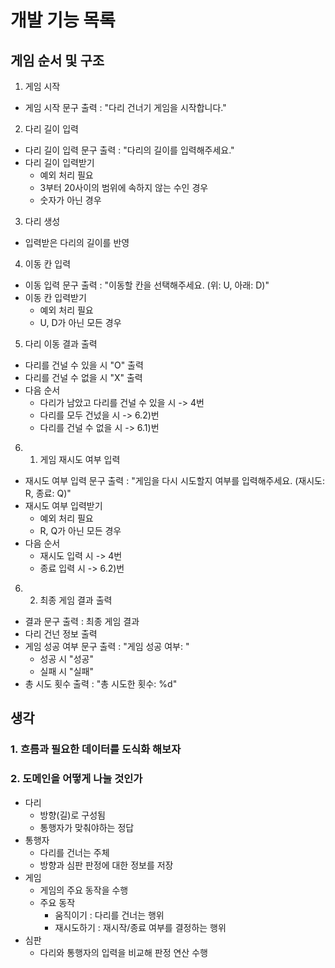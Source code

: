 # 개발 기능 목록

## 게임 순서 및 구조

1. 게임 시작
- 게임 시작 문구 출력 : "다리 건너기 게임을 시작합니다."

2. 다리 길이 입력
- 다리 길이 입력 문구 출력 : "다리의 길이를 입력해주세요."
- 다리 길이 입력받기
  - 예외 처리 필요
  - 3부터 20사이의 범위에 속하지 않는 수인 경우
  - 숫자가 아닌 경우

3. 다리 생성
- 입력받은 다리의 길이를 반영

4. 이동 칸 입력
- 이동 입력 문구 출력 : "이동할 칸을 선택해주세요. (위: U, 아래: D)"
- 이동 칸 입력받기
  - 예외 처리 필요
  - U, D가 아닌 모든 경우

5. 다리 이동 결과 출력
- 다리를 건널 수 있을 시 "O" 출력
- 다리를 건널 수 없을 시 "X" 출력
- 다음 순서
  - 다리가 남았고 다리를 건널 수 있을 시 -> 4번
  - 다리를 모두 건넜을 시 -> 6.2)번
  - 다리를 건널 수 없을 시 -> 6.1)번

6. 1) 게임 재시도 여부 입력
- 재시도 여부 입력 문구 출력 : "게임을 다시 시도할지 여부를 입력해주세요. (재시도: R, 종료: Q)"
- 재시도 여부 입력받기
  - 예외 처리 필요
  - R, Q가 아닌 모든 경우
- 다음 순서
  - 재시도 입력 시 -> 4번
  - 종료 입력 시 -> 6.2)번
  
6. 2) 최종 게임 결과 출력
- 결과 문구 출력 : 최종 게임 결과
- 다리 건넌 정보 출력
- 게임 성공 여부 문구 출력 : "게임 성공 여부: "
    - 성공 시 "성공"
    - 실패 시 "실패"
- 총 시도 횟수 출력 : "총 시도한 횟수: %d"

## 생각

### 1. 흐름과 필요한 데이터를 도식화 해보자

### 2. 도메인을 어떻게 나눌 것인가
- 다리
  - 방향(길)로 구성됨
  - 통행자가 맞춰야하는 정답
- 통행자
  - 다리를 건너는 주체
  - 방향과 심판 판정에 대한 정보를 저장
- 게임
  - 게임의 주요 동작을 수행
  - 주요 동작
    - 움직이기 : 다리를 건너는 행위
    - 재시도하기 : 재시작/종료 여부를 결정하는 행위
- 심판
  - 다리와 통행자의 입력을 비교해 판정 연산 수행